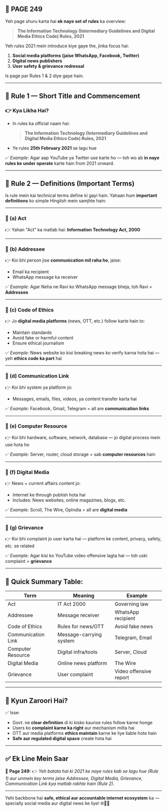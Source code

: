 ## 📄 **PAGE 249**

Yeh page shuru karta hai **ek naye set of rules** ka overview:

> **The Information Technology (Intermediary Guidelines and Digital Media Ethics Code) Rules, 2021**

Yeh rules 2021 mein introduce kiye gaye the, jinka focus hai:

1. **Social media platforms (jaise WhatsApp, Facebook, Twitter)**
2. **Digital news publishers**
3. **User safety & grievance redressal**

Is page par Rules 1 & 2 diye gaye hain.

---

## 🔹 **Rule 1 — Short Title and Commencement**

### 👉 Kya Likha Hai?

* In rules ka official naam hai:

  > **The Information Technology (Intermediary Guidelines and Digital Media Ethics Code) Rules, 2021**
* Ye rules **25th February 2021** se lagu hue

✅ *Example:*
Agar aap YouTube ya Twitter use karte ho — toh wo ab **in naye rules ke under operate** karte hain from 2021 onward.

---

## 🔹 Rule 2 — Definitions (Important Terms)

Is rule mein kai technical terms define ki gayi hain. Yahaan hum **important definitions** ko simple Hinglish mein samjhte hain:

---

### 🔸 (a) **Act**

👉 Yahan "Act" ka matlab hai: **Information Technology Act, 2000**

---

### 🔸 (b) **Addressee**

👉 Koi bhi person jise **communication mil raha ho**, jaise:

* Email ka recipient
* WhatsApp message ka receiver

✅ *Example:*
Agar Neha ne Ravi ko WhatsApp message bheja, toh Ravi = **Addressee**

---

### 🔸 (c) **Code of Ethics**

👉 Jo **digital media platforms** (news, OTT, etc.) follow karte hain to:

* Maintain standards
* Avoid fake or harmful content
* Ensure ethical journalism

✅ *Example:*
News website ko kisi breaking news ko verify karna hota hai — yeh **ethics code ka part** hai

---

### 🔸 (d) **Communication Link**

👉 Koi bhi system ya platform jo:

* Messages, emails, files, videos, ya content transfer karta hai

✅ *Example:*
Facebook, Gmail, Telegram = all are **communication links**

---

### 🔸 (e) **Computer Resource**

👉 Koi bhi hardware, software, network, database — jo digital process mein use hota ho

✅ *Example:*
Server, router, cloud storage = sab **computer resources** hain

---

### 🔸 (f) **Digital Media**

👉 News + current affairs content jo:

* Internet ke through publish hota hai
* Includes: News websites, online magazines, blogs, etc.

✅ *Example:*
Scroll, The Wire, OpIndia = all are **digital media**

---

### 🔸 (g) **Grievance**

👉 Koi bhi complaint jo user karta hai — platform ke content, privacy, safety, etc. se related

✅ *Example:*
Agar kisi ko YouTube video offensive lagta hai — toh uski complaint = **grievance**

---

## 🧩 **Quick Summary Table:**

| Term               | Meaning                 | Example                |
| ------------------ | ----------------------- | ---------------------- |
| Act                | IT Act 2000             | Governing law          |
| Addressee          | Message receiver        | WhatsApp recipient     |
| Code of Ethics     | Rules for news/OTT      | Avoid fake news        |
| Communication Link | Message-carrying system | Telegram, Email        |
| Computer Resource  | Digital infra/tools     | Server, Cloud          |
| Digital Media      | Online news platform    | The Wire               |
| Grievance          | User complaint          | Video offensive report |

---

## 🔹 **Kyun Zaroori Hai?**

✅ Isse:

* Govt. ne **clear definition** di ki kisko kaunse rules follow karne honge
* Users ko **complaint karne ka right** aur mechanism milta hai
* OTT aur media platforms **ethics maintain** karne ke liye liable hote hain
* **Safe aur regulated digital space** create hota hai

---

## ✅ **Ek Line Mein Saar**

📌 **Page 249:**
👉 *Yeh batata hai ki 2021 ke naye rules kab se lagu hue (Rule 1) aur unmein key terms jaise Addressee, Digital Media, Grievance, Communication Link kya matlab rakhte hain (Rule 2).*

---

Yehi backbone hai **safe, ethical aur accountable internet ecosystem** ka — specially social media aur digital news ke liye! 🌐📲📰
